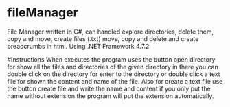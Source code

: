 # fileManager
File Manager written in C#, can handled explore directories, delete them, copy and move, create files (.txt) move, copy and delete and create breadcrumbs in html.
Using .NET Framework 4.7.2

#Instructions
When executes the program uses the button open directory for show all the files and directories of the given directory in there you can double click on the directory for enter to the directory or double click a text file for shown the content and name of the file. 
Also for create a text file use the button create file and write the name and content if you only put the name without extension the program will put the extension automatically.
